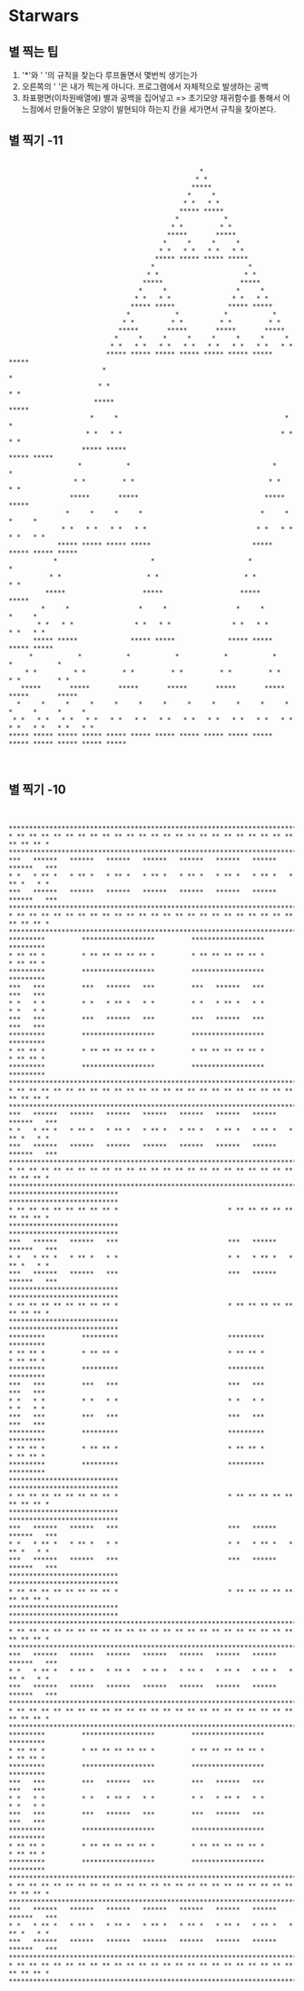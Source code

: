 # Starwars
## 별 찍는 팁
1. '*'와 ' '의 규칙을 찾는다 루프돌면서 몇번씩 생기는가
2. 오른쪽의 ' '은 내가 찍는게 아니다. 프로그램에서 자체적으로 발생하는 공백
3. 좌표평면(이차원배열에) 별과 공백을 집어넣고 => 초기모양 재귀함수를 통해서 어느점에서 만들어놓은 모양이 발현되야 하는지 칸을 세가면서 규칙을 찾아본다.


## 별 찍기 -11
<pre>
  <code>
                                               *
                                              * *
                                             *****
                                            *     *
                                           * *   * *
                                          ***** *****
                                         *           *
                                        * *         * *
                                       *****       *****
                                      *     *     *     *
                                     * *   * *   * *   * *
                                    ***** ***** ***** *****
                                   *                       *
                                  * *                     * *
                                 *****                   *****
                                *     *                 *     *
                               * *   * *               * *   * *
                              ***** *****             ***** *****
                             *           *           *           *
                            * *         * *         * *         * *
                           *****       *****       *****       *****
                          *     *     *     *     *     *     *     *
                         * *   * *   * *   * *   * *   * *   * *   * *
                        ***** ***** ***** ***** ***** ***** ***** *****
                       *                                               *
                      * *                                             * *
                     *****                                           *****
                    *     *                                         *     *
                   * *   * *                                       * *   * *
                  ***** *****                                     ***** *****
                 *           *                                   *           *
                * *         * *                                 * *         * *
               *****       *****                               *****       *****
              *     *     *     *                             *     *     *     *
             * *   * *   * *   * *                           * *   * *   * *   * *
            ***** ***** ***** *****                         ***** ***** ***** *****
           *                       *                       *                       *
          * *                     * *                     * *                     * *
         *****                   *****                   *****                   *****
        *     *                 *     *                 *     *                 *     *
       * *   * *               * *   * *               * *   * *               * *   * *
      ***** *****             ***** *****             ***** *****             ***** *****
     *           *           *           *           *           *           *           *
    * *         * *         * *         * *         * *         * *         * *         * *
   *****       *****       *****       *****       *****       *****       *****       *****
  *     *     *     *     *     *     *     *     *     *     *     *     *     *     *     *
 * *   * *   * *   * *   * *   * *   * *   * *   * *   * *   * *   * *   * *   * *   * *   * *
***** ***** ***** ***** ***** ***** ***** ***** ***** ***** ***** ***** ***** ***** ***** *****
  
  </code>
</pre>

## 별 찍기 -10

<pre>
  <code>
  
*********************************************************************************
* ** ** ** ** ** ** ** ** ** ** ** ** ** ** ** ** ** ** ** ** ** ** ** ** ** ** *
*********************************************************************************
***   ******   ******   ******   ******   ******   ******   ******   ******   ***
* *   * ** *   * ** *   * ** *   * ** *   * ** *   * ** *   * ** *   * ** *   * *
***   ******   ******   ******   ******   ******   ******   ******   ******   ***
*********************************************************************************
* ** ** ** ** ** ** ** ** ** ** ** ** ** ** ** ** ** ** ** ** ** ** ** ** ** ** *
*********************************************************************************
*********         ******************         ******************         *********
* ** ** *         * ** ** ** ** ** *         * ** ** ** ** ** *         * ** ** *
*********         ******************         ******************         *********
***   ***         ***   ******   ***         ***   ******   ***         ***   ***
* *   * *         * *   * ** *   * *         * *   * ** *   * *         * *   * *
***   ***         ***   ******   ***         ***   ******   ***         ***   ***
*********         ******************         ******************         *********
* ** ** *         * ** ** ** ** ** *         * ** ** ** ** ** *         * ** ** *
*********         ******************         ******************         *********
*********************************************************************************
* ** ** ** ** ** ** ** ** ** ** ** ** ** ** ** ** ** ** ** ** ** ** ** ** ** ** *
*********************************************************************************
***   ******   ******   ******   ******   ******   ******   ******   ******   ***
* *   * ** *   * ** *   * ** *   * ** *   * ** *   * ** *   * ** *   * ** *   * *
***   ******   ******   ******   ******   ******   ******   ******   ******   ***
*********************************************************************************
* ** ** ** ** ** ** ** ** ** ** ** ** ** ** ** ** ** ** ** ** ** ** ** ** ** ** *
*********************************************************************************
***************************                           ***************************
* ** ** ** ** ** ** ** ** *                           * ** ** ** ** ** ** ** ** *
***************************                           ***************************
***   ******   ******   ***                           ***   ******   ******   ***
* *   * ** *   * ** *   * *                           * *   * ** *   * ** *   * *
***   ******   ******   ***                           ***   ******   ******   ***
***************************                           ***************************
* ** ** ** ** ** ** ** ** *                           * ** ** ** ** ** ** ** ** *
***************************                           ***************************
*********         *********                           *********         *********
* ** ** *         * ** ** *                           * ** ** *         * ** ** *
*********         *********                           *********         *********
***   ***         ***   ***                           ***   ***         ***   ***
* *   * *         * *   * *                           * *   * *         * *   * *
***   ***         ***   ***                           ***   ***         ***   ***
*********         *********                           *********         *********
* ** ** *         * ** ** *                           * ** ** *         * ** ** *
*********         *********                           *********         *********
***************************                           ***************************
* ** ** ** ** ** ** ** ** *                           * ** ** ** ** ** ** ** ** *
***************************                           ***************************
***   ******   ******   ***                           ***   ******   ******   ***
* *   * ** *   * ** *   * *                           * *   * ** *   * ** *   * *
***   ******   ******   ***                           ***   ******   ******   ***
***************************                           ***************************
* ** ** ** ** ** ** ** ** *                           * ** ** ** ** ** ** ** ** *
***************************                           ***************************
*********************************************************************************
* ** ** ** ** ** ** ** ** ** ** ** ** ** ** ** ** ** ** ** ** ** ** ** ** ** ** *
*********************************************************************************
***   ******   ******   ******   ******   ******   ******   ******   ******   ***
* *   * ** *   * ** *   * ** *   * ** *   * ** *   * ** *   * ** *   * ** *   * *
***   ******   ******   ******   ******   ******   ******   ******   ******   ***
*********************************************************************************
* ** ** ** ** ** ** ** ** ** ** ** ** ** ** ** ** ** ** ** ** ** ** ** ** ** ** *
*********************************************************************************
*********         ******************         ******************         *********
* ** ** *         * ** ** ** ** ** *         * ** ** ** ** ** *         * ** ** *
*********         ******************         ******************         *********
***   ***         ***   ******   ***         ***   ******   ***         ***   ***
* *   * *         * *   * ** *   * *         * *   * ** *   * *         * *   * *
***   ***         ***   ******   ***         ***   ******   ***         ***   ***
*********         ******************         ******************         *********
* ** ** *         * ** ** ** ** ** *         * ** ** ** ** ** *         * ** ** *
*********         ******************         ******************         *********
*********************************************************************************
* ** ** ** ** ** ** ** ** ** ** ** ** ** ** ** ** ** ** ** ** ** ** ** ** ** ** *
*********************************************************************************
***   ******   ******   ******   ******   ******   ******   ******   ******   ***
* *   * ** *   * ** *   * ** *   * ** *   * ** *   * ** *   * ** *   * ** *   * *
***   ******   ******   ******   ******   ******   ******   ******   ******   ***
*********************************************************************************
* ** ** ** ** ** ** ** ** ** ** ** ** ** ** ** ** ** ** ** ** ** ** ** ** ** ** *
*********************************************************************************
  </code>
</pre>
